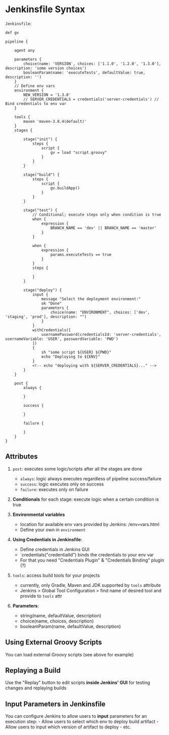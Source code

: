 # Jenkinsfile Syntax


`Jenkinsfile`:

```
def gv

pipeline {

    agent any

    parameters {
        choice(name: 'VERSION', choices: ['1.1.0', '1.2.0', '1.3.0'], description: 'some version choices')
        booleanParam(name: 'executeTests', defaultValue: true, description: '')
    }
    // Define env vars
    environment {
        NEW_VERSION = '1.3.0'
        // SERVER_CREDENTIALS = credentials('server-credentials') // Bind credentials to env var
    }

    tools {
        maven 'maven-3.8.4(default)'
    }
    stages {

        stage("init") {
            steps {
                script {
                    gv = load "script.groovy"
                }
            }
        }
        
        stage("build") {
            steps {
                script {
                    gv.buildApp()
                }
            }
        }

        stage("test") {
            // Conditional; execute steps only when condition is true
            when {
                expression {
                    BRANCH_NAME == 'dev' || BRANCH_NAME == 'master'
                }
            }

            when {
                expression {
                    params.executeTests == true
                }
            }
            steps {

            }
        }

        stage("deploy") {
            input {
                message "Select the deployment environment:"
                ok "Done"
                parameters {
                    choice(name: "ENVIRONMENT", choices: ['dev', 'staging', 'prod'], description: "")
                }
            }
            withCredentials([
                usernamePassword(credentialsId: 'server-credentials', usernameVariable: 'USER', passwordVariable: 'PWD')
            ])
            {
                sh "some script ${USER} ${PWD}"
                echo "Deploying to ${ENV}"
            }
            <!-- echo "deploying with ${SERVER_CREDENTIALS}..." -->
        }
    }

    post {
        always {

        }

        success {

        }

        failure {

        }
    }
}
```

## Attributes

1. `post`: executes some logic/scripts after all the stages are done
    - `always`: logic always executes regardless of pipeline success/failure
    - `success`: logic executes only on success
    - `failure`: executes only on failure

2. **Conditionals** for each stage: execute logic when a certain condition is true

3. **Environmental variables**
    - location for available env vars provided by Jenkins: /env=vars.html
    - Define your own in `environment`

4. **Using Credentials in Jenkinsfile**:
    - Define credentials in Jenkins GUI
    - `credentials("credentialId") binds the credentials to your env var
    - For that you need "Credentials Plugin" & "Credentials Binding" plugin (?)

5. `tools`: access build tools for your projects
    - currently, only Gradle, Maven and JDK supported by `tools` attribute
    - Jenkins > Global Tool Configuration > find name of desired tool and provide to `tools` attr

6. **Parameters**: 
    - string(name, defaultValue, description)
    - choice(name, choices, description)
    - booleamParam(name, defaultValue, description)


## Using External Groovy Scripts
You can load external Groovy scripts (see above for example)

## Replaying a Build
Use the "Replay" button to edit scripts **inside Jenkins' GUI** for testing changes and replaying builds

## Input Parameters in Jenkinsfile
You can configure Jenkins to allow users to **input** parameters for an execution step:
    - Allow users to select which env to deploy build artifact
    - Allow users to input which version of artifact to deploy
    - etc.

